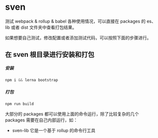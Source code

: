 # sven
测试 webpack & rollup & babel 各种使用情况，可以直接在 packages 的 es、lib 或者 dist 文件夹中查看打包结果。

如果想要自己测试，修改配置或者添加测试代码，可以按照下面的步骤进行。

## 在 sven 根目录进行安装和打包

##### 安装
```javascript
npm i && lerna bootstrap
```
##### 打包
```javascript
npm run build
```

大部分的 packages 都可以使用上面的命令运行，除了比较复杂的几个 packages 需要在自己内部运行，如：
- sven-lib 它是一个基于 rollup 的命令行工具 

